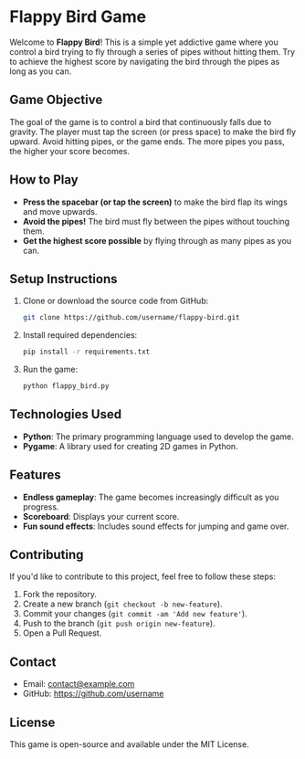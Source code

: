 # Flappy Bird Game

Welcome to **Flappy Bird**! This is a simple yet addictive game where you control a bird trying to fly through a series of pipes without hitting them. Try to achieve the highest score by navigating the bird through the pipes as long as you can.

## Game Objective

The goal of the game is to control a bird that continuously falls due to gravity. The player must tap the screen (or press space) to make the bird fly upward. Avoid hitting pipes, or the game ends. The more pipes you pass, the higher your score becomes.

## How to Play

- **Press the spacebar (or tap the screen)** to make the bird flap its wings and move upwards.
- **Avoid the pipes!** The bird must fly between the pipes without touching them.
- **Get the highest score possible** by flying through as many pipes as you can.

## Setup Instructions

1. Clone or download the source code from GitHub:
    ```bash
    git clone https://github.com/username/flappy-bird.git
    ```
2. Install required dependencies:
    ```bash
    pip install -r requirements.txt
    ```
3. Run the game:
    ```bash
    python flappy_bird.py
    ```

## Technologies Used

- **Python**: The primary programming language used to develop the game.
- **Pygame**: A library used for creating 2D games in Python.

## Features

- **Endless gameplay**: The game becomes increasingly difficult as you progress.
- **Scoreboard**: Displays your current score.
- **Fun sound effects**: Includes sound effects for jumping and game over.

## Contributing

If you'd like to contribute to this project, feel free to follow these steps:

1. Fork the repository.
2. Create a new branch (`git checkout -b new-feature`).
3. Commit your changes (`git commit -am 'Add new feature'`).
4. Push to the branch (`git push origin new-feature`).
5. Open a Pull Request.

## Contact

- Email: contact@example.com
- GitHub: https://github.com/username

## License

This game is open-source and available under the MIT License.

